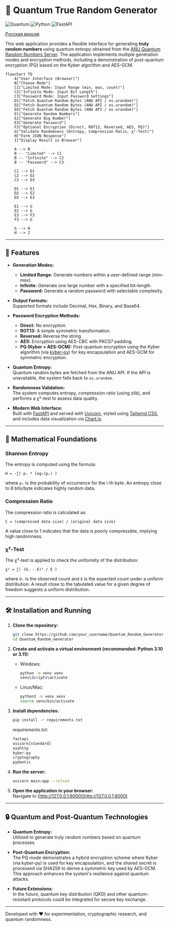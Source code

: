 # 🎲 Quantum True Random Generator

![Quantum](https://img.shields.io/badge/random-quantum-blue.svg)
![Python](https://img.shields.io/badge/python-3.10%2B-green.svg)
![FastAPI](https://img.shields.io/badge/FastAPI-Framework-009688?logo=fastapi)

[Русская версия](README.md)

This web application provides a flexible interface for generating **truly random numbers** using quantum entropy obtained from the [ANU Quantum Random Numbers Server](https://qrng.anu.edu.au/). The application implements multiple generation modes and encryption methods, including a demonstration of post-quantum encryption (PQ) based on the Kyber algorithm and AES-GCM.

```mermaid
flowchart TD
    A["User Interface (Browser)"]
    B["Choose Mode"]
    C1["Limited Mode: Input Range (min, max, count)"]
    C2["Infinite Mode: Input Bit Length"]
    C3["Password Mode: Input Password Settings"]
    D1["Fetch Quantum Random Bytes (ANU API / os.urandom)"]
    D2["Fetch Quantum Random Bytes (ANU API / os.urandom)"]
    D3["Fetch Quantum Random Bytes (ANU API / os.urandom)"]
    E1["Generate Random Numbers"]
    E2["Generate Big Number"]
    E3["Generate Password"]
    F3["Optional Encryption (Direct, ROT13, Reversed, AES, PQ)"]
    G["Validate Randomness (Entropy, Compression Ratio, χ²-Test)"]
    H["Form JSON Response"]
    I["Display Result in Browser"]

    A --> B
    B -- "Limited" --> C1
    B -- "Infinite" --> C2
    B -- "Password" --> C3

    C1 --> D1
    C2 --> D2
    C3 --> D3

    D1 --> E1
    D2 --> E2
    D3 --> E3

    E1 --> G
    E2 --> G
    E3 --> F3
    F3 --> G

    G --> H
    H --> I

```

---

## 🚀 Features

- **Generation Modes:**
  - **Limited Range:** Generate numbers within a user-defined range (min–max).
  - **Infinite:** Generate one large number with a specified bit-length.
  - **Password:** Generate a random password with selectable complexity.

- **Output Formats:**  
  Supported formats include Decimal, Hex, Binary, and Base64.

- **Password Encryption Methods:**
  - **Direct:** No encryption.
  - **ROT13:** A simple symmetric transformation.
  - **Reversed:** Reverse the string.
  - **AES:** Encryption using AES-CBC with PKCS7 padding.
  - **PQ (Kyber + AES-GCM):** Post-quantum encryption using the Kyber algorithm (via [kyber-py](https://pypi.org/project/kyber-py/)) for key encapsulation and AES-GCM for symmetric encryption.

- **Quantum Entropy:**  
  Quantum random bytes are fetched from the ANU API. If the API is unavailable, the system falls back to `os.urandom`.

- **Randomness Validation:**  
  The system computes entropy, compression ratio (using zlib), and performs a χ²-test to assess data quality.

- **Modern Web Interface:**  
  Built with [FastAPI](https://fastapi.tiangolo.com/) and served with [Uvicorn](https://uvicorn.org/), styled using [Tailwind CSS](https://tailwindcss.com/), and includes data visualization via [Chart.js](https://www.chartjs.org/).

---

## 📐 Mathematical Foundations

### Shannon Entropy

The entropy is computed using the formula:

```
H = -∑( pᵢ * log₂(pᵢ) )
```

where `pᵢ` is the probability of occurrence for the i-th byte. An entropy close to 8 bits/byte indicates highly random data.

### Compression Ratio

The compression ratio is calculated as:

```
C = (compressed data size) / (original data size)
```

A value close to 1 indicates that the data is poorly compressible, implying high randomness.

### χ²-Test

The χ²-test is applied to check the uniformity of the distribution:

```
χ² = ∑( (Oᵢ - E)² / E )
```

where `Oᵢ` is the observed count and `E` is the expected count under a uniform distribution. A result close to the tabulated value for a given degree of freedom suggests a uniform distribution.

---

## 🛠️ Installation and Running

1. **Clone the repository:**

   ```bash
   git clone https://github.com/your_username/Quantum_Random_Generator.git
   cd Quantum_Random_Generator
   ```

2. **Create and activate a virtual environment (recommended: Python 3.10 or 3.11):**

   - Windows:
     ```bash
     python -m venv venv
     venv\Scripts\activate
     ```
   - Linux/Mac:
     ```bash
     python3 -m venv venv
     source venv/bin/activate
     ```

3. **Install dependencies:**

   ```bash
   pip install -r requirements.txt
   ```

   *requirements.txt*:
   ```txt
   fastapi
   uvicorn[standard]
   aiohttp
   kyber-py
   cryptography
   pydantic
   ```

4. **Run the server:**

   ```bash
   uvicorn main:app --reload
   ```

5. **Open the application in your browser:**  
   Navigate to [http://127.0.0.1:8000](http://127.0.0.1:8000)

---

## 🔒 Quantum and Post-Quantum Technologies

- **Quantum Entropy:**  
  Utilized to generate truly random numbers based on quantum processes.

- **Post-Quantum Encryption:**  
  The PQ mode demonstrates a hybrid encryption scheme where Kyber (via kyber-py) is used for key encapsulation, and the shared secret is processed via SHA256 to derive a symmetric key used by AES-GCM. This approach enhances the system's resilience against quantum attacks.

- **Future Extensions:**  
  In the future, quantum key distribution (QKD) and other quantum-resistant protocols could be integrated for secure key exchange.

---

Developed with ❤️ for experimentation, cryptographic research, and quantum randomness.
